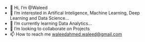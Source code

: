 - 👋 Hi, I’m @Waleed
- 👀 I’m interested in Artifical Inteligence, Machine Learning, Deep Learning and Data Science...
- 🌱 I’m currently learning Data Analytics...
- 💞️ I’m looking to collaborate on Projects
- 📫 How to reach me waleedahmed.waleed@gmail.com

<!---
xKINGERx/xKINGERx is a ✨ special ✨ repository because its `README.md` (this file) appears on your GitHub profile.
You can click the Preview link to take a look at your changes.
--->
